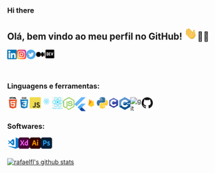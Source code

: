 ### Hi there 

<!--
**rafaelfl/rafaelfl** is a ✨ _special_ ✨ repository because its `README.md` (this file) appears on your GitHub profile.

Here are some ideas to get you started:

- 🔭 I’m currently working on ...
- 🌱 I’m currently learning ...
- 👯 I’m looking to collaborate on ...
- 🤔 I’m looking for help with ...
- 💬 Ask me about ...
- 📫 How to reach me: ...
- 😄 Pronouns: ...
- ⚡ Fun fact: ...
-->

## Olá, bem vindo ao meu perfil no GitHub! <img src="https://github.com/rafaelfl/rafaelfl/blob/main/img/Hi.gif" width="30px">👨‍💻

<a href="https://www.linkedin.com/in/rafael-fernandes-lopes/" target="_blank"><img align="left" alt="Rafael Fernandes Lopes | LinkedIn" width="22px" src="https://github.com/rafaelfl/rafaelfl/blob/main/img/linkedin.svg" />
<a href="https://instagram.com/rafaelf_l" target="_blank"><img align="left" alt="Rafael Fernandes Lopes | Instagram" width="22px" src="https://github.com/rafaelfl/rafaelfl/blob/main/img/instagram.svg" />
<a href="https://twitter.com/rafaelf_l" target="_blank"><img align="left" alt="Rafael Fernandes Lopes | Twitter" width="22px" src="https://github.com/rafaelfl/rafaelfl/blob/main/img/twitter.svg" />
<a href="https://medium.com/@rafaelfernandeslopes" target="_blank"><img align="left" alt="Rafael Fernandes Lopes | Medium" width="22px" src="https://github.com/rafaelfl/rafaelfl/blob/main/img/medium.svg" />
<a href="https://dev.to/rafaelfl" target="_blank"><img align="left" alt="dev to rafaelfl" width="22px" src="https://github.com/rafaelfl/rafaelfl/blob/main/img/devto.svg" /></a>
  
<br />
<br />
<br />

### Linguagens e ferramentas:

<a href="https://www.w3.org/html/" target="_blank"><img align="left" alt="HTML5" width="26px" src="https://raw.githubusercontent.com/github/explore/80688e429a7d4ef2fca1e82350fe8e3517d3494d/topics/html/html.png" /></a>
<a href="https://www.w3schools.com/css/" target="_blank"><img align="left" alt="CSS3" width="26px" src="https://raw.githubusercontent.com/github/explore/80688e429a7d4ef2fca1e82350fe8e3517d3494d/topics/css/css.png" /></a>
<a href="https://www.w3schools.com/js/" target="_blank"><img align="left" alt="Javascript" width="26px" src="https://github.com/rafaelfl/rafaelfl/blob/main/img/js.svg" /></a>
<a href="https://reactjs.org/" target="_blank"><img align="left" alt="React.JS" width="26px" src="https://github.com/rafaelfl/rafaelfl/blob/main/img/react.svg" /></a>
<a href="https://reactnative.dev/" target="_blank"><img align="left" alt="React Native" width="26px" src="https://github.com/rafaelfl/rafaelfl/blob/main/img/react-native.png" /></a>
<a href="https://nodejs.org/" target="_blank"><img align="left" alt="Node.JS" width="26px" src="https://github.com/rafaelfl/rafaelfl/blob/main/img/nodejs.svg" /></a>
<a href="https://flutter.dev/" target="_blank"><img align="left" alt="Flutter" width="26px" src="https://github.com/rafaelfl/rafaelfl/blob/main/img/flutter.svg" /></a>
<a href="https://firebase.google.com/" target="_blank"><img align="left" alt="Firebase" width="26px" src="https://github.com/rafaelfl/rafaelfl/blob/main/img/firebase.svg" /></a>
<a href="https://www.python.org" target="_blank"> <img align="left" alt="Python" width="26px" src="https://github.com/rafaelfl/rafaelfl/blob/main/img/python.svg?raw=true"/> </a>
<a href="https://www.cprogramming.com/" target="_blank"> <img align="left" alt="C" width="26px" src="https://github.com/rafaelfl/rafaelfl/blob/main/img/c-programming.png"/> </a>
<a href="https://www.w3schools.com/cpp/" target="_blank"> <img align="left" alt="C++" width="26px" src="https://github.com/rafaelfl/rafaelfl/blob/main/img/c%2B%2B.png"/> </a>
<a href="https://git-scm.com/" target="_blank"> <img align="left" alt="git" width="26px" src="https://www.vectorlogo.zone/logos/git-scm/git-scm-icon.svg"/> </a>
<img align="left" alt="GitHub" width="26px" src="https://github.com/rafaelfl/rafaelfl/blob/main/img/github.png" />

<br />
<br />

### Softwares:

<img align="left" alt="Visual Studio Code" width="26px" src="https://raw.githubusercontent.com/github/explore/80688e429a7d4ef2fca1e82350fe8e3517d3494d/topics/visual-studio-code/visual-studio-code.png" />
<a href="https://www.adobe.com/products/xd.html" target="_blank"> <img align="left" alt="XD" width="26px" src="https://github.com/Aakarsh-B/trying-repos/blob/master/adobexd.png?raw=true"/> </a> 
<a href="https://www.adobe.com/in/products/illustrator.html" target="_blank"> <img align="left" alt="Illustrator" width="26px" src="https://github.com/Aakarsh-B/trying-repos/blob/master/illustrator.png?raw=true"/> </a> 
<a href="https://www.photoshop.com/en" target="_blank"> <img align="left" alt="Photoshop" width="26px" src="https://github.com/Aakarsh-B/trying-repos/blob/master/photoshop.png?raw=true"/> </a>
<br />
<br />

[![rafaelfl's github stats](https://github-readme-stats.vercel.app/api?username=rafaelfl&include_all_commits=true&count_private=true&show_icons=true&line_height=20&title_color=FFFFFF&icon_color=FFFFFF&text_color=FFFFFF&bg_color=0D1117)](https://github.com/anuraghazra/github-readme-stats)

